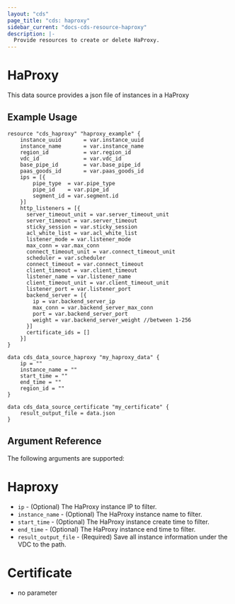 ```yaml
---
layout: "cds"
page_title: "cds: haproxy"
sidebar_current: "docs-cds-resource-haproxy"
description: |-
  Provide resources to create or delete HaProxy.
---
```


# HaProxy

This data source provides a json file of instances in a HaProxy

## Example Usage

```hcl
resource "cds_haproxy" "haproxy_example" {
    instance_uuid       = var.instance_uuid
    instance_name       = var.instance_name
    region_id           = var.region_id
    vdc_id              = var.vdc_id
    base_pipe_id        = var.base_pipe_id
    paas_goods_id       = var.paas_goods_id
    ips = [{
        pipe_type  = var.pipe_type
        pipe_id    = var.pipe_id
        segment_id = var.segment.id
    }]
    http_listeners = [{
      server_timeout_unit = var.server_timeout_unit
      server_timeout = var.server_timeout
      sticky_session = var.sticky_session
      acl_white_list = var.acl_white_list
      listener_mode = var.listener_mode
      max_conn = var.max_conn
      connect_timeout_unit = var.connect_timeout_unit
      scheduler = var.scheduler
      connect_timeout = var.connect_timeout
      client_timeout = var.client_timeout
      listener_name = var.listener_name
      client_timeout_unit = var.client_timeout_unit
      listener_port = var.listener_port
      backend_server = [{
        ip = var.backend_server_ip
        max_conn = var.backend_server_max_conn
        port = var.backend_server_port
        weight = var.backend_server_weight //between 1-256
      }]
      certificate_ids = []
	}]
}

data cds_data_source_haproxy "my_haproxy_data" {
    ip = ""
    instance_name = ""
    start_time = ""
    end_time = ""
    region_id = ""
}

data cds_data_source_certificate "my_certificate" {
    result_output_file = data.json
}
```

## Argument Reference

The following arguments are supported:

# Haproxy
* `ip` - (Optional) The HaProxy instance IP to filter.
* `instance_name` - (Optional) The HaProxy instance name to filter.
* `start_time` - (Optional) The HaProxy instance create time to filter.
* `end_time` - (Optional) The HaProxy instance end time to filter.
* `result_output_file` - (Required) Save all instance information under the VDC to the path.

# Certificate
* no parameter
